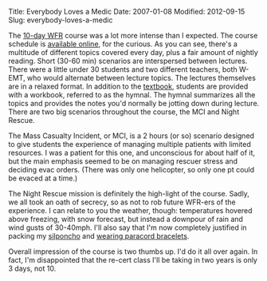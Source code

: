Title: Everybody Loves a Medic
Date: 2007-01-08
Modified: 2012-09-15
Slug: everybody-loves-a-medic

The <a href="http://www.pig-monkey.com/2006/12/28/wilderness-first-responder/">10-day WFR</a> course was a lot more intense than I expected. The course schedule is <a href="http://www.nols.edu/wmi/courses/documents/WFR_Schedule_no_times.pdf" >available online</a>, for the curious. As you can see, there's a multitude of different topics covered every day, plus a fair amount of nightly reading. Short (30-60 min) scenarios are interspersed between lectures. There were a little under 30 students and two different teachers, both W-EMT, who would alternate between lecture topics. The lectures themselves are in a relaxed format. In addition to the <a href="http://www.amazon.com/Wilderness-First-Responder-2nd-Recognition/dp/0762728019/sr=8-1/qid=1168287357/ref=pd_bbs_sr_1/102-1468798-3387320?ie=UTF8&s=books" >textbook</a>, students are provided with a workbook, referred to as the hymnal. The hymnal summarizes all the topics and provides the notes you'd normally be jotting down during lecture. There are two big scenarios throughout the course, the MCI and Night Rescue.

The Mass Casualty Incident, or MCI, is a 2 hours (or so) scenario designed to give students the experience of managing multiple patients with limited resources. I was a patient for this one, and unconscious for about half of it, but the main emphasis seemed to be on managing rescuer stress and deciding evac orders. (There was only one helicopter, so only one pt could be evaced at a time.)

The Night Rescue mission is definitely the high-light of the course. Sadly, we all took an oath of secrecy, so as not to rob future WFR-ers of the experience. I can relate to you the weather, though: temperatures hovered above freezing, with snow forecast, but instead a downpour of rain and wind gusts of 30-40mph. I'll also say that I'm now completely justified in packing my <a href="http://www.integraldesigns.com/product_detail.cfm?id=728" >silponcho</a> and <a href="http://www.pig-monkey.com/2007/01/06/note-to-self-2/">wearing paracord bracelets</a>.

Overall impression of the course is two thumbs up. I'd do it all over again. In fact, I'm disappointed that the re-cert class I'll be taking in two years is only 3 days, not 10.
